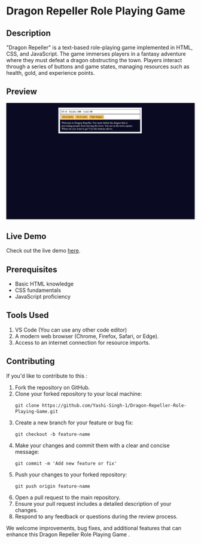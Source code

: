 <h1>Dragon Repeller Role Playing Game  </h1>

<h2> Description</h2>

<p>"Dragon Repeller" is a text-based role-playing game implemented in HTML, CSS, and JavaScript. The game immerses players in a fantasy adventure where they must defeat a dragon obstructing the town. Players interact through a series of buttons and game states, managing resources such as health, gold, and experience points.</p>

<h2>Preview</h2>

<img src="Preview.png" alt="Dragon Repeller Role Playing Game Preview">

<h2>Live Demo</h2>

<p>Check out the live demo <a href="https://codepen.io/Yashi-Singh/pen/YzopEjv">here</a>.</p>

<h2>Prerequisites</h2>

<ul>
    <li>Basic HTML knowledge</li>
    <li>CSS fundamentals</li>
    <li>JavaScript proficiency</li>
</ul>

<h2>Tools Used</h2>

<ol>
    <li>VS Code (You can use any other code editor)</li>
    <li>A modern web browser (Chrome, Firefox, Safari, or Edge).</li>
    <li>Access to an internet connection for resource imports.</li>
</ol>

<h2>Contributing</h2>

<p>If you'd like to contribute to this :</p>

<ol>
    <li>Fork the repository on GitHub.</li>
    <li>Clone your forked repository to your local machine:</li>
    <pre><code>git clone https://github.com/Yashi-Singh-1/Dragon-Repeller-Role-Playing-Game.git</code></pre>
    <li>Create a new branch for your feature or bug fix:</li>
    <pre><code>git checkout -b feature-name</code></pre>
    <li>Make your changes and commit them with a clear and concise message:</li>
    <pre><code>git commit -m 'Add new feature or fix'</code></pre>
    <li>Push your changes to your forked repository:</li>
    <pre><code>git push origin feature-name</code></pre>
    <li>Open a pull request to the main repository.</li>
    <li>Ensure your pull request includes a detailed description of your changes.</li>
    <li>Respond to any feedback or questions during the review process.</li>
</ol>

<p>We welcome improvements, bug fixes, and additional features that can enhance this Dragon Repeller Role Playing Game  .</p>